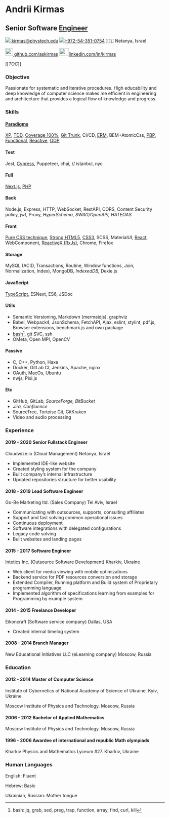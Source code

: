 # Andrii Kirmas
## Senior Software [Engineer](https://medium.com/shakuro/programmer-vs-developer-vs-engineer-91ef374e5033 "The engineer has a solid educational grounding and the ability to apply engineering concepts to create digital solutions")

[<img src="https://fonts.gstatic.com/s/i/materialicons/email/v6/24px.svg" /> kirmas@phystech.edu](mailto:kirmas@phystech.edu)	[<img src="https://fonts.gstatic.com/s/i/materialicons/smartphone/v7/24px.svg"/>+972-54-351-0754](tel:+972-54-351-0754)	🇮🇱 Netanya, Israel

[<img src="https://upload.wikimedia.org/wikipedia/commons/9/95/Font_Awesome_5_brands_github.svg" style="height:24px;"/> github.com/askirmas](https://github.com/askirmas)	[<img src="https://upload.wikimedia.org/wikipedia/commons/8/80/LinkedIn_Logo_2013.svg" style="height:24px;width:30px;object-fit:cover;object-position: 100% 0;"/>linkedin.com/in/kirmas](https://www.linkedin.com/in/kirmas/)

[[_TOC_]]
### Objective

Passionate for systematic and iterative procedures. High educability and deep knowledge of computer science makes me efficient in engineering and architecture that provides a logical flow of knowledge and progress.

### Skills

#### [Paradigms](https://medium.com/javascript-scene/the-forgotten-history-of-oop-88d71b9b2d9f "Programming using these kinds of objects does not make your code 'object-oriented' any more than programming with functions makes your code 'functional'")

 [XP](http://wiki.c2.com/?ExtremeProgramming "'Extreme' means these practices get 'turned up' to a much higher 'volume' than on traditional projects"), [TDD](https://medium.com/javascript-scene/tdd-changed-my-life-5af0ce099f80 "It's 7:15 am and customer support is swamped"), [Coverage 100%](https://medium.com/javascript-scene/testing-software-what-is-tdd-459b2145405c "Use the right kind of test for the job at hand"), [Git Trunk](https://cloud.google.com/solutions/devops/devops-tech-trunk-based-development "Trunk-based development is a required practice for continuous integration"), CI/CD, <u title="ER model can be used in the specification of domain-specific ontologies">ERM</u>, BEM+AtomicCss, [PBP](https://medium.com/javascript-scene/master-the-javascript-interview-what-s-the-difference-between-class-prototypal-inheritance-e4cd0a7562e9 "Unfortunately, most JavaScript developers don't understand JavaScript's object system, or how to put it to best use"), [Functional](https://en.wikipedia.org/wiki/Turing_completeness#Non-Turing-complete_languages "Untyped lambda calculus is Turing-complete, simply typed lambda calculus is not."), [Reactive](https://www.reactivemanifesto.org/ "We want systems that are Responsive, Resilient, Elastic and Message Driven"), [OOP](https://medium.com/better-programming/object-oriented-programming-the-trillion-dollar-disaster-92a4b666c7c7 "Object oriented programs are offered as alternatives to correct ones. Edsger W. Dijkstra")

#### Test

Jest, [Cypress](https://docs.cypress.io/guides/overview/key-differences.html#Architecture "Cypress is executed in the same run loop as your application"), Puppeteer, chai, // istanbul, nyc

#### Full

[Next.js](https://github.com/facebook/create-react-app#popular-alternatives "Create React App is a great fit for Learning React, Starting new SPA, Creating examples"), [PHP](https://eev.ee/blog/2012/04/09/php-a-fractal-of-bad-design/ "I'm cranky. I complain about a lot of things. There's a lot in the world of technology I don't like, and that's really to be expected—programming is a hilariously young discipline, and none of us have the slightest clue what we're doing")

#### Back

Node.js, Express, HTTP, WebSocket, RestAPI, CORS, Content Security policy, jwt, Proxy, *HyperSchema, SWAG/OpenAPI, HATEOAS*

#### Front

[Pure CSS technique](https://developers.google.com/web/fundamentals/performance/rendering#the_pixel_pipeline "Performance is the art of avoiding work, and making any work you do as efficient as possible"), [Strong HTML5](https://developer.mozilla.org/en-US/docs/Web/Guide/HTML/HTML5 "New elements, attributes, and behaviors, and a larger set of technologies that allows the building of more diverse and powerful Web sites and applications"), <u title="grid, flexbox, var">CSS3</u>, SCSS, MaterialUI, [React](github.com/askirmas/render-on-demand), WebComponent, [ReactiveX (RxJs)](https://codeguida.com/post/1336), Chrome, Firefox

#### Storage

MySQL (ACID, Transactions, Routine, Window functions, Join, Normalization, Index), MongoDB, *IndexedDB,* Dexie.js

#### JavaScript

[TypeScript](github.com/askirmas/ts-swiss), ESNext, ES6,  JSDoc

#### Utils

- Semantic Versioning, Markdown (mermaidjs), graphviz
- Babel, Webpack4, JsonSchema, FetchAPI, Ajax, eslint, stylint, pdf.js, Browser extensions, benchmark.js and own package
- <u title="jq, grab, sed, preg, trap, function, array, find, curl, kill">bash[^bash]</u>,  git SVC, ssh
- OMeta, Open MPI, OpenCV

#### Passive

- C, C++, Python, Haxe
- Docker, GitLab CI, Jenkins, Apache, nginx
- OAuth, MacOs, Ubuntu
- nwjs, Pixi.js

#### Etc

- GitHub, GitLab, *SourceForge, BitBucket*
- *Jira, Confluence*
- SourceTree, Tortoise Git, GitKraken
- Video and audio processing

### Experience

#### 2019 - 2020 Senior Fullstack Engineer

Cloudwize.io (Cloud Management) Netanya, Israel
- Implemented IDE-like website
- Created styling system for the company
- Built company’s internal infrastructure
- Updated repositories structure for better usability

#### 2018 - 2019 Lead Software Engineer

Go-Be Marketing ltd. (Sales Company) Tel Aviv, Israel 	
- Communicating with outsources, supports, consulting affiliates
- Support and fast solving common operational issues
- Continuous deployment
- Software integrations with delegated configurations
- Legacy code solving
- Built websites and landing pages

#### 2015 - 2017 Software Engineer

Intetics Inc. (Outsource Software Development) Kharkiv, Ukraine 
- Web client for media viewing with mobile optimizations
- Backend service for PDF resources conversion and storage
- Extended Compiler, Running platform and Build system of Proprietary programming language
- Implemented algorithm of specifications learning from examples for Programming by example system

#### 2014 - 2015 Freelance Developer

Eikoncraft (Software service company) Dallas, USA
- Created internal timelog system

#### 2008 - 2014 Branch Manager

New Educational Initiatives LLC ​(eLearning company) Moscow, Russia

### Education

#### 2012 - 2014 Master of Computer Science

Institute of Cybernetics of National Academy of Science of Ukraine. Kyiv, Ukraine

Moscow Institute  of Physics and Technology. Moscow, Russia

#### 2006 - 2012 Bachelor of Applied Mathematics

Moscow Institute  of Physics and Technology. Moscow, Russia

#### 1996 - 2006 Awardee of international and republic Math olympiads

Kharkiv Physics and Mathematics Lyceum #27. Kharkiv, Ukraine

### Human Languages

English: Fluent

Hebrew: Basic

Ukrainian, Russian: Mother tongue


[^bash]: bash: jq, grab, sed, preg, trap, function, array, find, curl, kill

